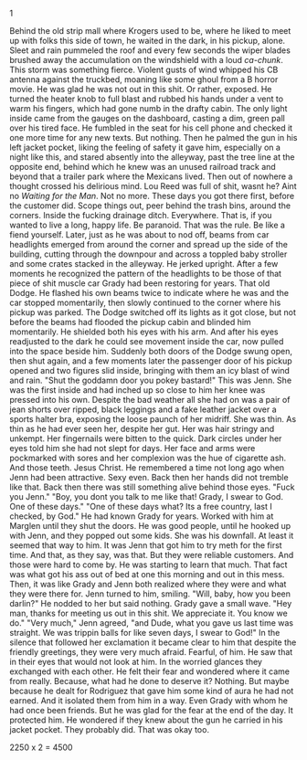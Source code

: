 1

  Behind the old strip mall where Krogers used to be, where he liked to meet up with folks this side of town, he waited in the dark, in his pickup, alone. Sleet and rain pummeled the roof and every few seconds the wiper blades brushed away the accumulation on the windshield with a loud _ca-chunk_. This storm was something fierce. Violent gusts of wind whipped his CB antenna against the truckbed, moaning like some ghoul from a B horror movie. He was glad he was not out in this shit. Or rather, exposed. He turned the heater knob to full blast and rubbed his hands under a vent to warm his fingers, which had gone numb in the drafty cabin. The only light inside came from the gauges on the dashboard, casting a dim, green pall over his tired face. He fumbled in the seat for his cell phone and checked it one more time for any new texts. But nothing. Then he palmed the gun in his left jacket pocket, liking the feeling of safety it gave him, especially on a night like this, and stared absently into the alleyway, past the tree line at the opposite end, behind which he knew was an unused railroad track and beyond that a trailer park where the Mexicans lived. Then out of nowhere a thought crossed his delirious mind. Lou Reed was full of shit, wasnt he? Aint no _Waiting for the Man_. Not no more. These days you got there first, before the customer did. Scope things out, peer behind the trash bins, around the corners. Inside the fucking drainage ditch. Everywhere. That is, if you wanted to live a long, happy life. Be paranoid. That was the rule. Be like a fiend yourself.
  Later, just as he was about to nod off, beams from car headlights emerged from around the corner and spread up the side of the building, cutting through the downpour and across a toppled baby stroller and some crates stacked in the alleyway. He jerked upright. After a few moments he recognized the pattern of the headlights to be those of that piece of shit muscle car Grady had been restoring for years. That old Dodge. He flashed his own beams twice to indicate where he was and the car stopped momentarily, then slowly continued to the corner where his pickup was parked. 
  The Dodge switched off its lights as it got close, but not before the beams had flooded the pickup cabin and blinded him momentarily. He shielded both his eyes with his arm. And after his eyes readjusted to the dark he could see movement inside the car, now pulled into the space beside him. Suddenly both doors of the Dodge swung open, then shut again, and a few moments later the passenger door of his pickup opened and two figures slid inside, bringing with them an icy blast of wind and rain.
  "Shut the goddamn door you pokey bastard!"
  This was Jenn. She was the first inside and had inched up so close to him her knee was pressed into his own. Despite the bad weather all she had on was a pair of jean shorts over ripped, black leggings and a fake leather jacket over a sports halter bra, exposing the loose paunch of her midriff. She was thin. As thin as he had ever seen her, despite her gut. Her was hair stringy and unkempt. Her fingernails were bitten to the quick. Dark circles under her eyes told him she had not slept for days. Her face and arms were pockmarked with sores and her complexion was the hue of cigarette ash. And those teeth. Jesus Christ. He remembered a time not long ago when Jenn had been attractive. Sexy even. Back then her hands did not tremble like that. Back then there was still something alive behind those eyes.
  "Fuck you Jenn."
  "Boy, you dont you talk to me like that! Grady, I swear to God. One of these days."
  "One of these days what? Its a free country, last I checked, by God."
  He had known Grady for years. Worked with him at Marglen until they shut the doors. He was good people, until he hooked up with Jenn, and they popped out some kids. She was his downfall. At least it seemed that way to him. It was Jenn that got him to try meth for the first time. And that, as they say, was that. But they were reliable customers. And those were hard to come by. He was starting to learn that much. That fact was what got his ass out of bed at one this morning and out in this mess.
  Then, it was like Grady and Jenn both realized where they were and what they were there for. 
  Jenn turned to him, smiling.
  "Will, baby, how you been darlin?"
  He nodded to her but said nothing.
  Grady gave a small wave.
  "Hey man, thanks for meeting us out in this shit. We appreciate it. You know we do."
  "Very much," Jenn agreed, "and Dude, what you gave us last time was straight. We was trippin balls for like seven days, I swear to God!"
  In the silence that followed her exclamation it became clear to him that despite the friendly greetings, they were very much afraid. Fearful, of him. He saw that in their eyes that would not look at him. In the worried glances they exchanged with each other. He felt their fear and wondered where it came from really. Because, what had he done to deserve it? Nothing. But maybe because he dealt for Rodriguez that gave him some kind of aura he had not earned. And it isolated them from him in a way. Even Grady with whom he had once been friends. But he was glad for the fear at the end of the day. It protected him. He wondered if they knew about the gun he carried in his jacket pocket. They probably did. That was okay too.














2250 x 2 = 4500